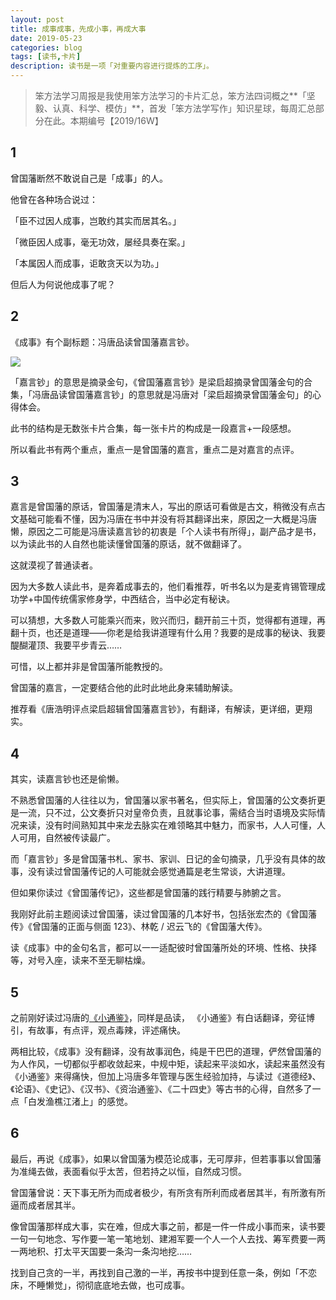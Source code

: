 ```yaml
---
layout: post
title: 成事成事，先成小事，再成大事
date: 2019-05-23
categories: blog
tags: [读书,卡片]
description: 读书是一项「对重要内容进行提炼的工序」。
---
```



> 笨方法学习周报是我使用笨方法学习的卡片汇总，笨方法四词概之**「坚毅、认真、科学、模仿」**，首发「笨方法学写作」知识星球，每周汇总部分在此。本期编号【2019/16W】

## 1

曾国藩断然不敢说自己是「成事」的人。

他曾在各种场合说过：

「臣不过因人成事，岂敢约其实而居其名。」

「微臣因人成事，毫无功效，屡经具奏在案。」

「本属因人而成事，讵敢贪天以为功。」

但后人为何说他成事了呢？

## 2

《成事》有个副标题：冯唐品读曾国藩嘉言钞。

![](https://mmbiz.qpic.cn/mmbiz_jpg/HRoY0QT1GiaZHOxtJ3Mk9RibwAOkicyjVo6WfScCldN9vib9wFtricMhrOMvbl2Yxg8No9aWc3EW8rKeSIkn2uribNHg/0?wx_fmt=jpeg)

「嘉言钞」的意思是摘录金句，《曾国藩嘉言钞》是梁启超摘录曾国藩金句的合集，「冯唐品读曾国藩嘉言钞」的意思就是冯唐对「梁启超摘录曾国藩金句」的心得体会。

此书的结构是无数张卡片合集，每一张卡片的构成是一段嘉言+一段感想。

所以看此书有两个重点，重点一是曾国藩的嘉言，重点二是对嘉言的点评。


## 3

嘉言是曾国藩的原话，曾国藩是清末人，写出的原话可看做是古文，稍微没有点古文基础可能看不懂，因为冯唐在书中并没有将其翻译出来，原因之一大概是冯唐懒，原因之二可能是冯唐读嘉言钞的初衷是「个人读书有所得」，副产品才是书，以为读此书的人自然也能读懂曾国藩的原话，就不做翻译了。

这就漠视了普通读者。

因为大多数人读此书，是奔着成事去的，他们看推荐，听书名以为是麦肯锡管理成功学+中国传统儒家修身学，中西结合，当中必定有秘诀。

可以猜想，大多数人可能乘兴而来，败兴而归，翻开前三十页，觉得都有道理，再翻十页，也还是道理——你老是给我讲道理有什么用？我要的是成事的秘诀、我要醍醐灌顶、我要平步青云……

可惜，以上都并非是曾国藩所能教授的。

曾国藩的嘉言，一定要结合他的此时此地此身来辅助解读。

推荐看《唐浩明评点梁启超辑曾国藩嘉言钞》，有翻译，有解读，更详细，更翔实。 

## 4

其实，读嘉言钞也还是偷懒。

不熟悉曾国藩的人往往以为，曾国藩以家书著名，但实际上，曾国藩的公文奏折更是一流，只不过，公文奏折只对皇帝负责，且就事论事，需结合当时语境及实际情况来读，没有时间熟知其中来龙去脉实在难领略其中魅力，而家书，人人可懂，人人可用，自然被传读最广。

而「嘉言钞」多是曾国藩书札、家书、家训、日记的金句摘录，几乎没有具体的故事，没有读过曾国藩传记的人可能就会感觉通篇是老生常谈，大讲道理。

但如果你读过《曾国藩传记》，这些都是曾国藩的践行精要与肺腑之言。

我刚好此前主题阅读过曾国藩，读过曾国藩的几本好书，包括张宏杰的《曾国藩传》《曾国藩的正面与侧面 123》、林乾 / 迟云飞的《曾国藩大传》。

读《成事》中的金句名言，都可以一一适配彼时曾国藩所处的环境、性格、抉择等，对号入座，读来不至无聊枯燥。

## 5

之前刚好读过冯唐的[《小通鉴》](https://www.cnfeat.com/blog/2019/05/14/Mirror03/)，同样是品读， 《小通鉴》有白话翻译，旁征博引，有故事，有点评，观点毒辣，评述痛快。

两相比较，《成事》没有翻译，没有故事润色，纯是干巴巴的道理，俨然曾国藩的为人作风，一切都似乎都收敛起来，中规中矩，读起来平淡如水，读起来虽然没有《小通鉴》来得痛快，但加上冯唐多年管理与医生经验加持，与读过《道德经》、《论语》、《史记》、《汉书》、《资治通鉴》、《二十四史》等古书的心得，自然多了一点「白发渔樵江渚上」的感觉。

## 6

最后，再说《成事》，如果以曾国藩为模范论成事，无可厚非，但若事事以曾国藩为准绳去做，表面看似乎太苦，但若持之以恒，自然成习惯。

曾国藩曾说：天下事无所为而成者极少，有所贪有所利而成者居其半，有所激有所逼而成者居其半。

像曾国藩那样成大事，实在难，但成大事之前，都是一件一件成小事而来，读书要一句一句地念、写作要一笔一笔地划、建湘军要一个人一个人去找、筹军费要一两一两地积、打太平天国要一条沟一条沟地挖……

找到自己贪的一半，再找到自己激的一半，再按书中提到任意一条，例如「不恋床，不睡懒觉」，彻彻底底地去做，也可成事。

